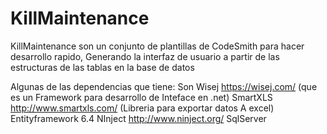 # KillMaintenance
KillMaintenance son un conjunto de plantillas de CodeSmith para hacer desarrollo rapido,
Generando la interfaz de usuario a partir de las estructuras de las tablas en la base de datos

Algunas de las dependencias que tiene:
Son Wisej https://wisej.com/ (que es un Framework para desarrollo de Inteface en .net)
SmartXLS http://www.smartxls.com/ (Libreria para exportar datos A excel)
Entityframework 6.4
NInject http://www.ninject.org/
SqlServer

